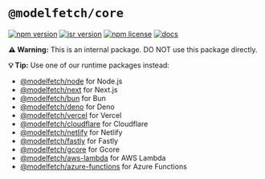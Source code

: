# `@modelfetch/core`

[![npm version](https://img.shields.io/npm/v/@modelfetch/core)](https://www.npmjs.com/package/@modelfetch/core)
[![jsr version](https://img.shields.io/jsr/v/@modelfetch/core)](https://jsr.io/@modelfetch/core)
[![npm license](https://img.shields.io/npm/l/@modelfetch/core)](https://www.npmjs.com/package/@modelfetch/core)
[![docs](https://img.shields.io/badge/docs-modelfetch.com-blue)](https://www.modelfetch.com/docs)

**⚠️ Warning:** This is an internal package. DO NOT use this package directly.

**💡 Tip:** Use one of our runtime packages instead:

- [@modelfetch/node](https://www.npmjs.com/package/@modelfetch/node) for Node.js
- [@modelfetch/next](https://www.npmjs.com/package/@modelfetch/next) for Next.js
- [@modelfetch/bun](https://www.npmjs.com/package/@modelfetch/bun) for Bun
- [@modelfetch/deno](https://www.npmjs.com/package/@modelfetch/deno) for Deno
- [@modelfetch/vercel](https://www.npmjs.com/package/@modelfetch/vercel) for Vercel
- [@modelfetch/cloudflare](https://www.npmjs.com/package/@modelfetch/cloudflare) for Cloudflare
- [@modelfetch/netlify](https://www.npmjs.com/package/@modelfetch/netlify) for Netlify
- [@modelfetch/fastly](https://www.npmjs.com/package/@modelfetch/fastly) for Fastly
- [@modelfetch/gcore](https://www.npmjs.com/package/@modelfetch/gcore) for Gcore
- [@modelfetch/aws-lambda](https://www.npmjs.com/package/@modelfetch/aws-lambda) for AWS Lambda
- [@modelfetch/azure-functions](https://www.npmjs.com/package/@modelfetch/azure-functions) for Azure Functions
